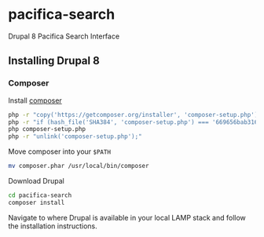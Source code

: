 # pacifica-search
Drupal 8 Pacifica Search Interface

## Installing Drupal 8
### Composer
Install [composer](https://getcomposer.org/download/)

```bash
php -r "copy('https://getcomposer.org/installer', 'composer-setup.php');"
php -r "if (hash_file('SHA384', 'composer-setup.php') === '669656bab3166a7aff8a7506b8cb2d1c292f042046c5a994c43155c0be6190fa0355160742ab2e1c88d40d5be660b410') { echo 'Installer verified'; } else { echo 'Installer corrupt'; unlink('composer-setup.php'); } echo PHP_EOL;"
php composer-setup.php
php -r "unlink('composer-setup.php');"
```

Move composer into your `$PATH`
```bash
mv composer.phar /usr/local/bin/composer
```

Download Drupal
```bash
cd pacifica-search
composer install
```

Navigate to where Drupal is available in your local LAMP stack and follow the installation instructions.

